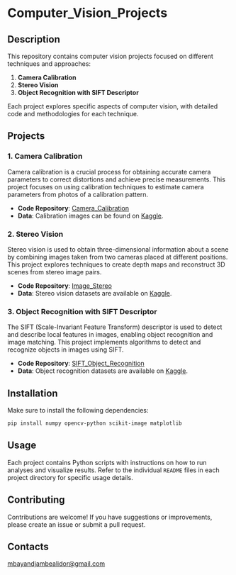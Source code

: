 # Computer_Vision_Projects

## Description

This repository contains computer vision projects focused on different techniques and approaches:

1. **Camera Calibration**
2. **Stereo Vision**
3. **Object Recognition with SIFT Descriptor**

Each project explores specific aspects of computer vision, with detailed code and methodologies for each technique.

## Projects

### 1. **Camera Calibration**

Camera calibration is a crucial process for obtaining accurate camera parameters to correct distortions and achieve precise measurements. This project focuses on using calibration techniques to estimate camera parameters from photos of a calibration pattern.

- **Code Repository**: [Camera_Calibration](./Camera_Calibration)
- **Data**: Calibration images can be found on [Kaggle](https://www.kaggle.com/datasets).

### 2. **Stereo Vision**

Stereo vision is used to obtain three-dimensional information about a scene by combining images taken from two cameras placed at different positions. This project explores techniques to create depth maps and reconstruct 3D scenes from stereo image pairs.

- **Code Repository**: [Image_Stereo](./Image_Stereo)
- **Data**: Stereo vision datasets are available on [Kaggle](https://www.kaggle.com/datasets).

### 3. **Object Recognition with SIFT Descriptor**

The SIFT (Scale-Invariant Feature Transform) descriptor is used to detect and describe local features in images, enabling object recognition and image matching. This project implements algorithms to detect and recognize objects in images using SIFT.

- **Code Repository**: [SIFT_Object_Recognition](./SIFT_Object_Recognition)
- **Data**: Object recognition datasets are available on [Kaggle](https://www.kaggle.com/datasets).

## Installation

Make sure to install the following dependencies:

```bash
pip install numpy opencv-python scikit-image matplotlib
```

## Usage

Each project contains Python scripts with instructions on how to run analyses and visualize results. Refer to the individual `README` files in each project directory for specific usage details.

## Contributing

Contributions are welcome! If you have suggestions or improvements, please create an issue or submit a pull request.
## Contacts
 mbayandjambealidor@gmail.com

